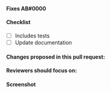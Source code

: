 #### Fixes AB#0000

#### Checklist

- [ ] Includes tests
- [ ] Update documentation

<!-- DO NOT enable Azure Pipelines for your fork. Our build will run when you open this PR. -->

#### Changes proposed in this pull request:

<!-- Fill this out. -->

#### Reviewers should focus on:

<!-- Fill this out. -->

#### Screenshot

<!-- Include an image of the most relevant user-facing change, if any. -->
